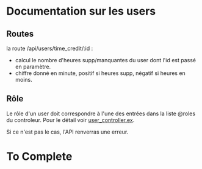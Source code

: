 # Documentation sur les users

## Routes

la route /api/users/time_credit/:id :
- calcul le nombre d'heures supp/manquantes du user dont l'id est passé en paramètre.
- chiffre donné en minute, positif si heures supp, négatif si heures en moins.

## Rôle

Le rôle d'un user doit correspondre à l'une des entrées dans la liste @roles du controleur. Pour le détail voir [user_controller.ex](..%2Ftime_manager%2Flib%2Ftime_manager_web%2Fcontrollers%2Fuser_controller.ex).

Si ce n'est pas le cas, l'API renverras une erreur.

# To Complete
